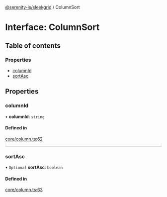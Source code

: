 [@serenity-is/sleekgrid](../README.md) / ColumnSort

# Interface: ColumnSort

## Table of contents

### Properties

- [columnId](ColumnSort.md#columnid)
- [sortAsc](ColumnSort.md#sortasc)

## Properties

### columnId

• **columnId**: `string`

#### Defined in

[core/column.ts:62](https://github.com/serenity-is/sleekgrid/blob/master/src/core/column.ts#line&#x3D;62)

___

### sortAsc

• `Optional` **sortAsc**: `boolean`

#### Defined in

[core/column.ts:63](https://github.com/serenity-is/sleekgrid/blob/master/src/core/column.ts#line&#x3D;63)
